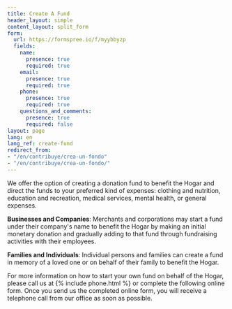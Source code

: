 ```yaml
---
title: Create A Fund
header_layout: simple
content_layout: split_form
form:
  url: https://formspree.io/f/myybbyzp
  fields:
    name:
      presence: true
      required: true
    email:
      presence: true
      required: true
    phone:
      presence: true
      required: true
    questions_and_comments:
      presence: true
      required: false
layout: page
lang: en
lang_ref: create-fund
redirect_from:
- "/en/contribuye/crea-un-fondo"
- "/en/contribuye/crea-un-fondo/"
---
```


We offer the option of creating a donation fund to benefit the Hogar and direct the funds to your preferred kind of expenses: clothing and nutrition, education and recreation, medical services, mental health, or general expenses.

<b>Businesses and Companies</b>: Merchants and corporations may start a fund under their company's name to benefit the Hogar by making an initial monetary donation and gradually adding to that fund through fundraising activities with their employees.

<b>Families and Individuals</b>: Individual persons and families can create a fund in memory of a loved one or on behalf of their family to benefit the Hogar.

For more information on how to start your own fund on behalf of the Hogar, please call us at {% include phone.html %} or complete the following online form. Once you send us the completed online form, you will receive a telephone call from our office as soon as possible.
